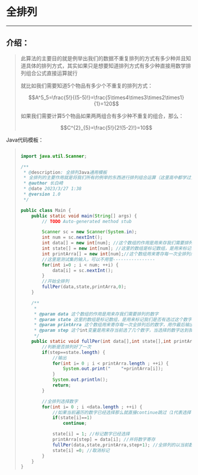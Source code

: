 # 全排列

---

## 介绍：

> 此算法的主要目的就是例举出我们的数据不重复排列的方式有多少种并且知道具体的排列方式，其实如果只是想要知道排列方式有多少种直接用数学排列组合公式直接运算就行
>
> 就比如我们需要知道5个物品有多少个不重复的排列方式：
>
> $$A^5_5=\frac{5!}{(5-5)!}=\frac{5\times4\times3\times2\times1}{1}=120$$
>
> 如果我们需要计算5个物品如果两两组合有多少种不重复的组合，那么：
>
> $$C^{2}_{5}=\frac{5!}{2!(5-2)!}=10$$

Java代码模板：

> ```java
> 
> import java.util.Scanner;
> 
> /**
>  * @description: 全排列Java通用模板
>  * 全排列的主要作用就是将我们所有的例举的东西进行排列组合运算（这里高中都学过，我就不细讲了），并且例举出所有的不重复排列组合方式。
>  * @author 长白崎
>  * @date 2023/3/27 1:38
>  * @version 1.0
>  */
> 
> public class Main {
>     public static void main(String[] args) {
>         // TODO Auto-generated method stub
> 
>         Scanner sc = new Scanner(System.in);
>         int num = sc.nextInt();
>         int data[] = new int[num]; //这个数组的作用是用来存我们需要排列的数字
>         int state[] = new int[num]; //这里的数组是标记数组，是用来标记我们是否有选过这个数字（标记为1代表选过，0为未选过）
>         int printArra[] = new int[num];//这个数组用来寄存每一次全排列后的数字，用作最后输出
>         //这里是测试集的输入，可以不用管----------------
>         for(int i=0 ; i < num; ++i) {
>             data[i] = sc.nextInt();
>         }
>         //开始全排列
>         fullPer(data,state,printArra,0);
>     }
> 
>     /**
>      *
>      * @param data 这个数组的作用是用来存我们需要排列的数字
>      * @param state 这里的数组是标记数组，是用来标记我们是否有选过这个数字（标记为1代表选过，0为未选过）
>      * @param printArra 这个数组用来寄存每一次全排列后的数字，用作最后输出
>      * @param step 这个int变量是用来存当前选了几个数字，当选择的数字达到我们输出排列的要求时候那就输出并且代表我们成功排列了一次
>      */
>     public static void fullPer(int data[],int state[],int printArra[],int step) {
>         //判断是否排列好了一次
>         if(step==state.length) {
>             //输出
>             for(int i= 0 ; i < printArra.length ; ++i) {
>                 System.out.print("	"+printArra[i]);
>             }
>             System.out.println();
>             return;
>         }
> 
>         //全排列选择数字
>         for(int i= 0 ; i <data.length ; ++i) {
>             //如果当前遍历的数字已经选择那么就直接continue跳过（1代表选择了，0代表未选择）
>             if(state[i]==1)
>                 continue;
> 
>             state[i] = 1; //标记数字已经选择
>             printArra[step] = data[i]; //并将数字寄存
>             fullPer(data,state,printArra,step+1); //全排列的以当前数字为基准进行下一个递归选择。
>             state[i] =0; //取消标记
>         }
>     }
> }
> ```
>
> 